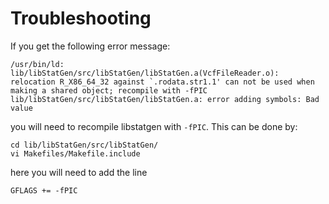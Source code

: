 # Troubleshooting

If you get the following error message:
```
/usr/bin/ld: lib/libStatGen/src/libStatGen/libStatGen.a(VcfFileReader.o): relocation R_X86_64_32 against `.rodata.str1.1' can not be used when making a shared object; recompile with -fPIC
lib/libStatGen/src/libStatGen/libStatGen.a: error adding symbols: Bad value
```

you will need to recompile libstatgen with `-fPIC`.
This can be done by:
```
cd lib/libStatGen/src/libStatGen/
vi Makefiles/Makefile.include
```

here you will need to add the line

```
GFLAGS += -fPIC
```
